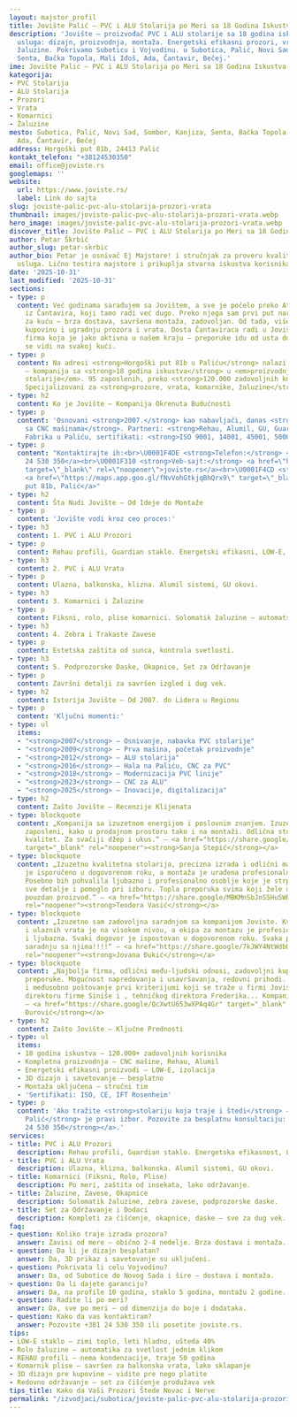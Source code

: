 ```yaml
---
layout: majstor_profil
title: Jovište Palić – PVC i ALU Stolarija po Meri sa 18 Godina Iskustva
description: 'Jovište – proizvođač PVC i ALU stolarije sa 18 godina iskustva. Kompletna
  usluga: dizajn, proizvodnja, montaža. Energetski efikasni prozori, vrata, komarnici,
  žaluzine. Pokrivamo Suboticu i Vojvodinu. u Subotica, Palić, Novi Sad, Sombor, Kanjiza,
  Senta, Bačka Topola, Mali Iđoš, Ada, Čantavir, Bečej.'
ime: Jovište Palić – PVC i ALU Stolarija po Meri sa 18 Godina Iskustva
kategorija:
- PVC Stolarija
- ALU Stolarija
- Prozori
- Vrata
- Komarnici
- Žaluzine
mesto: Subotica, Palić, Novi Sad, Sombor, Kanjiza, Senta, Bačka Topola, Mali Iđoš,
  Ada, Čantavir, Bečej
address: Horgoški put 81b, 24413 Palić
kontakt_telefon: "+38124530350"
email: office@joviste.rs
googlemaps: ''
website:
  url: https://www.joviste.rs/
  label: Link do sajta
slug: joviste-palic-pvc-alu-stolarija-prozori-vrata
thumbnail: images/joviste-palic-pvc-alu-stolarija-prozori-vrata.webp
hero_image: images/joviste-palic-pvc-alu-stolarija-prozori-vrata.webp
discover_title: Jovište Palić – PVC i ALU Stolarija po Meri sa 18 Godina Iskustva
author: Petar Škrbić
author_slug: petar-skrbic
author_bio: Petar je osnivač Ej Majstore! i stručnjak za proveru kvaliteta zanatskih
  usluga. Lično testira majstore i prikuplja stvarna iskustva korisnika širom Srbije.
date: '2025-10-31'
last_modified: '2025-10-31'
sections:
- type: p
  content: Već godinama sarađujem sa Jovištem, a sve je počelo preko Atile Lašu-a
    iz Čantavira, koji tamo radi već dugo. Preko njega sam prvi put naručio PVC prozore
    za kuću – brza dostava, savršena montaža, zadovoljan. Od tada, više puta smo organizovali
    kupovinu i ugradnju prozora i vrata. Dosta Čantaviraca radi u Jovištu, pa je ovo
    firma koja je jako aktivna u našem kraju – preporuke idu od usta do usta, a kvalitet
    se vidi na svakoj kući.
- type: p
  content: Na adresi <strong>Horgoški put 81b u Paliću</strong> nalazi se <strong>Jovište</strong>
    – kompanija sa <strong>18 godina iskustva</strong> u <em>proizvodnji PVC i ALU
    stolarije</em>. 95 zaposlenih, preko <strong>120.000 zadovoljnih korisnika</strong>.
    Specijalizovani za <strong>prozore, vrata, komarnike, žaluzine</strong>.
- type: h2
  content: Ko je Jovište – Kompanija Okrenuta Budućnosti
- type: p
  content: 'Osnovani <strong>2007.</strong> kao nabavljači, danas <strong>proizvođači
    sa CNC mašinama</strong>. Partneri: <strong>Rehau, Alumil, GU, Guardian</strong>.
    Fabrika u Paliću, sertifikati: <strong>ISO 9001, 14001, 45001, 50001</strong>.'
- type: p
  content: "Kontaktirajte ih:<br>\U0001F4DE <strong>Telefon:</strong> <a href=\"tel:+38124530350\">+381
    24 530 350</a><br>\U0001F310 <strong>Veb-sajt:</strong> <a href=\"https://www.joviste.rs/\"
    target=\"_blank\" rel=\"noopener\">joviste.rs</a><br>\U0001F4CD <strong>Lokacija:</strong>
    <a href=\"https://maps.app.goo.gl/fNvVohGtkjqBhQrx9\" target=\"_blank\" rel=\"noopener\">Horgoški
    put 81b, Palić</a>"
- type: h2
  content: Šta Nudi Jovište – Od Ideje do Montaže
- type: p
  content: 'Jovište vodi kroz ceo proces:'
- type: h3
  content: 1. PVC i ALU Prozori
- type: p
  content: Rehau profili, Guardian staklo. Energetski efikasni, LOW-E, 3-slojno staklo.
- type: h3
  content: 2. PVC i ALU Vrata
- type: p
  content: Ulazna, balkonska, klizna. Alumil sistemi, GU okovi.
- type: h3
  content: 3. Komarnici i Žaluzine
- type: p
  content: Fiksni, rolo, plise komarnici. Solomatik žaluzine – automatske.
- type: h3
  content: 4. Zebra i Trakaste Zavese
- type: p
  content: Estetska zaštita od sunca, kontrola svetlosti.
- type: h3
  content: 5. Podprozorske Daske, Okapnice, Set za Održavanje
- type: p
  content: Završni detalji za savršen izgled i dug vek.
- type: h2
  content: Istorija Jovište – Od 2007. do Lidera u Regionu
- type: p
  content: 'Ključni momenti:'
- type: ul
  items:
  - "<strong>2007</strong> – Osnivanje, nabavka PVC stolarije"
  - "<strong>2009</strong> – Prva mašina, početak proizvodnje"
  - "<strong>2012</strong> – ALU stolarija"
  - "<strong>2016</strong> – Hala na Paliću, CNC za PVC"
  - "<strong>2018</strong> – Modernizacija PVC linije"
  - "<strong>2023</strong> – CNC za ALU"
  - "<strong>2025</strong> – Inovacije, digitalizacija"
- type: h2
  content: Zašto Jovište – Recenzije Klijenata
- type: blockquote
  content: „Kompanija sa izuzetnom energijom i poslovnim znanjem. Izuzetno ljubazni
    zaposleni, kako u prodajnom prostoru tako i na montaži. Odlična stolarija, vrhunski
    kvalitet. Za svačiji džep i ukus.“ – <a href="https://share.google/WY14NKenO7OfrcKpL"
    target="_blank" rel="noopener"><strong>Sanja Stepić</strong></a>
- type: blockquote
  content: „Izuzetno kvalitetna stolarija, precizna izrada i odlični materijali. Sve
    je isporučeno u dogovorenom roku, a montaža je urađena profesionalno i bez greške.
    Posebno bih pohvalila ljubazno i profesionalno osoblje koje je strpljivo objasnilo
    sve detalje i pomoglo pri izboru. Topla preporuka svima koji žele dugotrajan i
    pouzdan proizvod.“ – <a href="https://share.google/MBKMnSbJnS5HuSWPz" target="_blank"
    rel="noopener"><strong>Teodora Vasić</strong></a>
- type: blockquote
  content: „Izuzetno sam zadovoljna saradnjom sa kompanijom Joviste. Kvalitet prozora
    i ulaznih vrata je na visokom nivou, a ekipa za montazu je profesionaona, brza
    i ljubazna. Svaki dogovor je ispostovan u dogovorenom roku. Svaka preporuka za
    saradnju sa njima!!!!“ – <a href="https://share.google/7kJWY4NtWdbUHIrxX" target="_blank"
    rel="noopener"><strong>Jovana Đukić</strong></a>
- type: blockquote
  content: „Najbolja firma, odlični među-ljudski odnosi, zadovoljni kupci, i odlične
    preporuke. Mogućnost napredovanja i usavršavanja, redovni prihodi. Poslovna etika
    i međusobno poštovanje prvi kriterijumi koji se traže u firmi Joviste zahvaljujući
    direktoru firme Siniše i , tehničkog direktora Frederika... Kompanija sa 5 zvezdica.“
    – <a href="https://share.google/QcXwtU653wXPAq4Gr" target="_blank" rel="noopener"><strong>Dejan
    Đurović</strong></a>
- type: h2
  content: Zašto Jovište – Ključne Prednosti
- type: ul
  items:
  - 18 godina iskustva – 120.000+ zadovoljnih korisnika
  - Kompletna proizvodnja – CNC mašine, Rehau, Alumil
  - Energetski efikasni proizvodi – LOW-E, izolacija
  - 3D dizajn i savetovanje – besplatno
  - Montaža uključena – stručni tim
  - 'Sertifikati: ISO, CE, IFT Rosenheim'
- type: p
  content: 'Ako tražite <strong>stolariju koja traje i štedi</strong> – <strong>Jovište
    Palić</strong> je pravi izbor. Pozovite za besplatnu konsultaciju: <a href="tel:+38124530350"><strong>+381
    24 530 350</strong></a>.'
services:
- title: PVC i ALU Prozori
  description: Rehau profili, Guardian staklo. Energetska efikasnost, LOW-E, 3-slojno.
- title: PVC i ALU Vrata
  description: Ulazna, klizna, balkonska. Alumil sistemi, GU okovi.
- title: Komarnici (Fiksni, Rolo, Plise)
  description: Po meri, zaštita od insekata, lako održavanje.
- title: Žaluzine, Zavese, Okapnice
  description: Solomatik žaluzine, zebra zavese, podprozorske daske.
- title: Set za Održavanje i Dodaci
  description: Kompleti za čišćenje, okapnice, daske – sve za dug vek.
faq:
- question: Koliko traje izrada prozora?
  answer: Zavisi od mere – obično 2-4 nedelje. Brza dostava i montaža.
- question: Da li je dizajn besplatan?
  answer: Da, 3D prikaz i savetovanje su uključeni.
- question: Pokrivata li celu Vojvodinu?
  answer: Da, od Subotice do Novog Sada i šire – dostava i montaža.
- question: Da li dajete garanciju?
  answer: Da, na profile 10 godina, staklo 5 godina, montažu 2 godine.
- question: Radite li po meri?
  answer: Da, sve po meri – od dimenzija do boje i dodataka.
- question: Kako da vas kontaktiram?
  answer: Pozovite +381 24 530 350 ili posetite joviste.rs.
tips:
- LOW-E staklo – zimi toplo, leti hladno, ušteda 40%
- Rolo žaluzine – automatika za svetlost jednim klikom
- REHAU profili – nema kondenzacije, traje 50 godina
- Komarnik plise – savršen za balkonska vrata, lako sklapanje
- 3D dizajn pre kupovine – vidite pre nego platite
- Redovno održavanje – set za čišćenje produžava vek
tips_title: Kako da Vaši Prozori Štede Novac i Nerve
permalink: "/izvodjaci/subotica/joviste-palic-pvc-alu-stolarija-prozori-vrata/"
---
```

